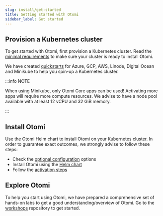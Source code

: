 ```yaml
---
slug: install/get-started
title: Getting started with Otomi
sidebar_label: Get started
---
```


## Provision a Kubernetes cluster

To get started with Otomi, first provision a Kubernetes cluster. Read the [minimal requirements](prerequisites) to make sure your cluster is ready to install Otomi.

We have created [quickstarts](https://github.com/redkubes/quickstart) for Azure, GCP, AWS, Linode, Digital Ocean and Minikube to help you spin-up a Kubernetes cluster.

:::info NOTE

When using Minikube, only Otomi Core apps can be used! Activating more apps will require more compute resources. We advise to have a node pool available with at least 12 vCPU and 32 GiB memory.

:::

## Install Otomi

Use the Otomi Helm chart to install Otomi on your Kubernetes cluster. In order to guarantee exact outcomes, we strongly advise to follow these steps:

- Check the [optional configuration](optional) options
- Install Otomi using the [Helm chart](chart)
- Follow the [activation steps](activation)

## Explore Otomi

To help you start using Otomi, we have prepared a comprehensive set of hands-on labs to get a good understanding/overview of Otomi. Go to the [workshops](https://github.com/redkubes/workshops) repository to get started.
